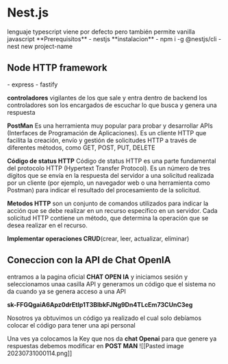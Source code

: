 <h1>Nest.js</h1>
lenguaje 
typescript viene por defecto pero también permite vanilla javascript 
**Prerequisitos** 
- nestjs
**instalacion** 
- npm i -g @nestjs/cli
- nest new project-name 

<h2>Node HTTP framework</h2>
- express 
- fastify

**controladores**
vigilantes de los que sale y entra dentro de backend
los controladores son los encargados de escuchar lo que busca y genera una respuesta 

**PostMan**
Es una herramienta muy popular para probar y desarrollar APIs (Interfaces de Programación de Aplicaciones). Es un cliente HTTP que facilita la creación, envío y gestión de solicitudes HTTP a través de diferentes métodos, como GET, POST, PUT, DELETE

**Código de status HTTP**
Código de status HTTP es una parte fundamental del protocolo HTTP (Hypertext Transfer Protocol). Es un número de tres dígitos que se envía en la respuesta del servidor a una solicitud realizada por un cliente (por ejemplo, un navegador web o una herramienta como Postman) para indicar el resultado del procesamiento de la solicitud.

**Metodos HTTP**
son un conjunto de comandos utilizados para indicar la acción que se debe realizar en un recurso específico en un servidor. Cada solicitud HTTP contiene un método, que determina la operación que se desea realizar en el recurso.

**Implementar operaciones CRUD**(crear, leer, actualizar, eliminar)
<h2>Coneccion con la API de Chat OpenIA</h2>

entramos a la pagina oficial **CHAT OPEN IA** y iniciamos sesión y seleccionamos unaa casilla API y generamos un código que el sistema no da cuando ya se genera acceso a una API 

**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**

Nosotros ya obtuvimos un código ya realizado el cual solo debíamos colocar el código para tener una api personal 

Una ves ya colocamos la Key que nos da **chat Openai** para que genere ya respuestas debemos modificar en **POST MAN** 
![[Pasted image 20230731000114.png]]